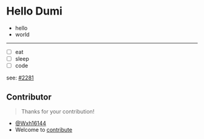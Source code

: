 # Hello Dumi

- hello
- world

---

- [ ] eat
- [ ] sleep
- [ ] code

see: [#2281](https://github.com/umijs/dumi/pull/2281)

## Contributor

> Thanks for your contribution!

- [@Wxh16144](https://github.com/Wxh16144)
- Welcome to [contribute](https://github.com/umijs/dumi/blob/master/CONTRIBUTING.md)
